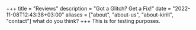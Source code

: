 +++
title = "Reviews"
description = "Got a Glitch? Get a Fix!"
date = "2022-11-08T12:43:38+03:00"
aliases = ["about", "about-us", "about-kirill", "contact"]
what do you think?
+++
This is for testing purposes.
